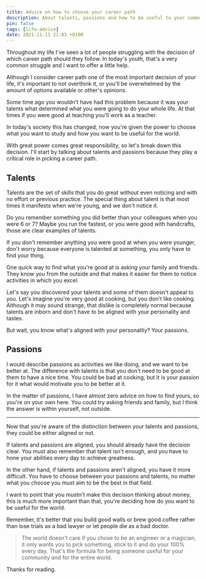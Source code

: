 ```yaml
---
title: Advice on how to choose your career path
description: About talents, passions and how to be useful to your community and the world.
pin: false
tags: [life-advice]
date: 2021-11-11 21:03 +0100
---
```


Throughout my life I've seen a lot of people struggling with the decision of which career path should they follow. In today's youth, that's a very common struggle and I want to offer a little help.

Although I consider career path one of the most important decision of your life, it's important to not overthink it, or you'll be overwhelmed by the amount of options available or other's opinions.

Some time ago you wouldn't have had this problem because it was your talents what determined what you were going to do your whole life. At that times if you were good at teaching you'll work as a teacher.

In today's society this has changed, now you're given the power to choose what you want to study and how you want to be useful for the world. 

With great power comes great responsibility, so let's break down this decision. I'll start by talking about talents and passions because they play a critical role in picking a career path.

## Talents

Talents are the set of skills that you do great without even noticing and with no effort or previous practice. The special thing about talent is that most times it manifests when we're young, and we don't notice it. 

Do you remember something you did better than your colleagues when you were 6 or 7? Maybe you run the fastest, or you were good with handcrafts, those are clear examples of talents.

If you don't remember anything you were good at when you were younger, don't worry because everyone is talented at something, you only have to find your thing.

One quick way to find what you're good at is asking your family and friends. They know you from the outside and that makes it easier for them to notice activities in which you excel.

Let's say you discovered your talents and some of them doesn't appeal to you. Let's imagine you're very good at cooking, but you don't like cooking. Although it may sound strange, that dislike is completely normal because talents are inborn and don't have to be aligned with your personality and tastes.

But wait, you know what's aligned with your personality? Your passions.

## Passions

I would describe passions as activities we like doing, and we want to be better at. The difference with talents is that you don't need to be good at them to have a nice time. You could be bad at cooking, but it is your passion for it what would motivate you to be better at it.

In the matter of passions, I have almost zero advice on how to find yours, so you're on your own here. You could try asking friends and family, but I think the answer is within yourself, not outside.

---

Now that you're aware of the distinction between your talents and passions, they could be either aligned or not.

If talents and passions are aligned, you should already have the decision clear. You must also remember that talent isn't enough, and you have to hone your abilities every day to achieve greatness.

In the other hand, if talents and passions aren't aligned, you have it more difficult. You have to choose between your passions and talents, no matter what you choose you must aim to be the best in that field.

I want to point that you mustn't make this decision thinking about money, this is much more important than that, you're deciding how do you want to be useful for the world.

Remember, it's better that you build good walls or brew good coffee rather than lose trials as a bad lawyer or let people die as a bad doctor.

> The world doesn't care if you chose to be an engineer or a magician, it only wants you to pick something, stick to it and do your 100% every day. That's the formula for being someone useful for your community and for the entire world.

Thanks for reading.